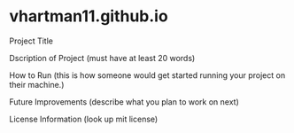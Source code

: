 # vhartman11.github.io
Project Title


Dscription of Project (must have at least 20 words)


How to Run (this is how someone would get started running your project on their machine.)


Future Improvements (describe what you plan to work on next)


License Information (look up mit license)
